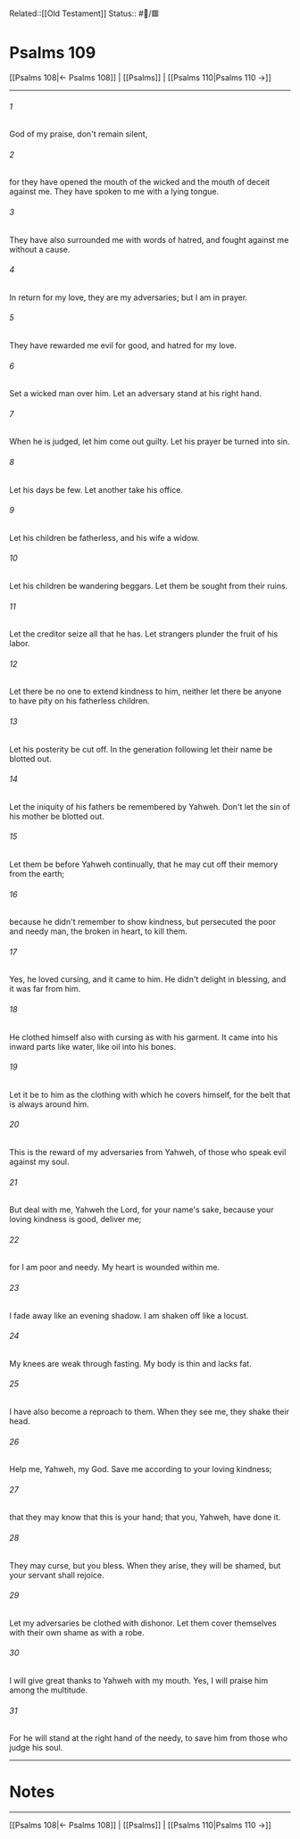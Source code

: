 Related::[[Old Testament]]
Status:: #📖/🟥
# Psalms 109

[[Psalms 108|← Psalms 108]] | [[Psalms]] | [[Psalms 110|Psalms 110 →]]
***



###### 1 
God of my praise, don't remain silent, 

###### 2 
for they have opened the mouth of the wicked and the mouth of deceit against me. They have spoken to me with a lying tongue. 

###### 3 
They have also surrounded me with words of hatred, and fought against me without a cause. 

###### 4 
In return for my love, they are my adversaries; but I am in prayer. 

###### 5 
They have rewarded me evil for good, and hatred for my love. 

###### 6 
Set a wicked man over him. Let an adversary stand at his right hand. 

###### 7 
When he is judged, let him come out guilty. Let his prayer be turned into sin. 

###### 8 
Let his days be few. Let another take his office. 

###### 9 
Let his children be fatherless, and his wife a widow. 

###### 10 
Let his children be wandering beggars. Let them be sought from their ruins. 

###### 11 
Let the creditor seize all that he has. Let strangers plunder the fruit of his labor. 

###### 12 
Let there be no one to extend kindness to him, neither let there be anyone to have pity on his fatherless children. 

###### 13 
Let his posterity be cut off. In the generation following let their name be blotted out. 

###### 14 
Let the iniquity of his fathers be remembered by Yahweh. Don't let the sin of his mother be blotted out. 

###### 15 
Let them be before Yahweh continually, that he may cut off their memory from the earth; 

###### 16 
because he didn't remember to show kindness, but persecuted the poor and needy man, the broken in heart, to kill them. 

###### 17 
Yes, he loved cursing, and it came to him. He didn't delight in blessing, and it was far from him. 

###### 18 
He clothed himself also with cursing as with his garment. It came into his inward parts like water, like oil into his bones. 

###### 19 
Let it be to him as the clothing with which he covers himself, for the belt that is always around him. 

###### 20 
This is the reward of my adversaries from Yahweh, of those who speak evil against my soul. 

###### 21 
But deal with me, Yahweh the Lord, for your name's sake, because your loving kindness is good, deliver me; 

###### 22 
for I am poor and needy. My heart is wounded within me. 

###### 23 
I fade away like an evening shadow. I am shaken off like a locust. 

###### 24 
My knees are weak through fasting. My body is thin and lacks fat. 

###### 25 
I have also become a reproach to them. When they see me, they shake their head. 

###### 26 
Help me, Yahweh, my God. Save me according to your loving kindness; 

###### 27 
that they may know that this is your hand; that you, Yahweh, have done it. 

###### 28 
They may curse, but you bless. When they arise, they will be shamed, but your servant shall rejoice. 

###### 29 
Let my adversaries be clothed with dishonor. Let them cover themselves with their own shame as with a robe. 

###### 30 
I will give great thanks to Yahweh with my mouth. Yes, I will praise him among the multitude. 

###### 31 
For he will stand at the right hand of the needy, to save him from those who judge his soul.

---
# Notes


***
[[Psalms 108|← Psalms 108]] | [[Psalms]] | [[Psalms 110|Psalms 110 →]]
